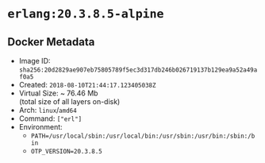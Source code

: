 # `erlang:20.3.8.5-alpine`

## Docker Metadata

- Image ID: `sha256:20d2829ae907eb75805789f5ec3d317db246b026719137b129ea9a52a49af0a5`
- Created: `2018-08-10T21:44:17.123405038Z`
- Virtual Size: ~ 76.46 Mb  
  (total size of all layers on-disk)
- Arch: `linux`/`amd64`
- Command: `["erl"]`
- Environment:
  - `PATH=/usr/local/sbin:/usr/local/bin:/usr/sbin:/usr/bin:/sbin:/bin`
  - `OTP_VERSION=20.3.8.5`
